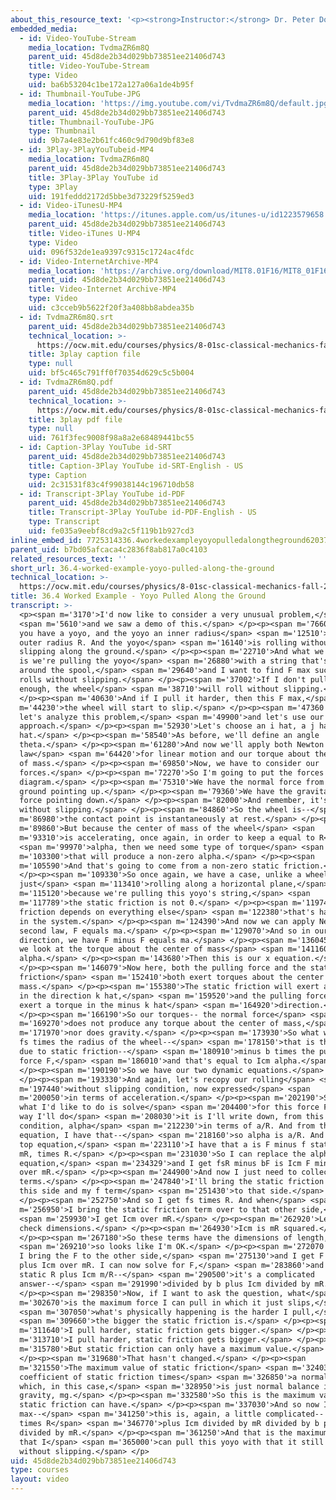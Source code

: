 ```yaml
---
about_this_resource_text: '<p><strong>Instructor:</strong> Dr. Peter Dourmashkin</p>'
embedded_media:
  - id: Video-YouTube-Stream
    media_location: TvdmaZR6m8Q
    parent_uid: 45d8de2b34d029bb73851ee21406d743
    title: Video-YouTube-Stream
    type: Video
    uid: ba6b53204c1be172a127a06a1de4b95f
  - id: Thumbnail-YouTube-JPG
    media_location: 'https://img.youtube.com/vi/TvdmaZR6m8Q/default.jpg'
    parent_uid: 45d8de2b34d029bb73851ee21406d743
    title: Thumbnail-YouTube-JPG
    type: Thumbnail
    uid: 9b7a4e83e2b61fc460c9d790d9bf83e8
  - id: 3Play-3PlayYouTubeid-MP4
    media_location: TvdmaZR6m8Q
    parent_uid: 45d8de2b34d029bb73851ee21406d743
    title: 3Play-3Play YouTube id
    type: 3Play
    uid: 191feddd2172d5bbe3d73229f5259ed3
  - id: Video-iTunesU-MP4
    media_location: 'https://itunes.apple.com/us/itunes-u/id1223579658'
    parent_uid: 45d8de2b34d029bb73851ee21406d743
    title: Video-iTunes U-MP4
    type: Video
    uid: 096f532de1ea9397c9315c1724ac4fdc
  - id: Video-InternetArchive-MP4
    media_location: 'https://archive.org/download/MIT8.01F16/MIT8_01F16_L36v05_360p.mp4'
    parent_uid: 45d8de2b34d029bb73851ee21406d743
    title: Video-Internet Archive-MP4
    type: Video
    uid: c3cceb9b5622f20f3a408bb8abdea35b
  - id: TvdmaZR6m8Q.srt
    parent_uid: 45d8de2b34d029bb73851ee21406d743
    technical_location: >-
      https://ocw.mit.edu/courses/physics/8-01sc-classical-mechanics-fall-2016/week-12-rotations-and-translation-rolling/36.4-worked-example-yoyo-pulled-along-the-ground/36.4-worked-example-yoyo-pulled-along-the-ground/TvdmaZR6m8Q.srt
    title: 3play caption file
    type: null
    uid: bf5c465c791ff0f70354d629c5c5b004
  - id: TvdmaZR6m8Q.pdf
    parent_uid: 45d8de2b34d029bb73851ee21406d743
    technical_location: >-
      https://ocw.mit.edu/courses/physics/8-01sc-classical-mechanics-fall-2016/week-12-rotations-and-translation-rolling/36.4-worked-example-yoyo-pulled-along-the-ground/36.4-worked-example-yoyo-pulled-along-the-ground/TvdmaZR6m8Q.pdf
    title: 3play pdf file
    type: null
    uid: 761f3fec9008f98a8a2e68489441bc55
  - id: Caption-3Play YouTube id-SRT
    parent_uid: 45d8de2b34d029bb73851ee21406d743
    title: Caption-3Play YouTube id-SRT-English - US
    type: Caption
    uid: 2c31531f83c4f99038144c196710db58
  - id: Transcript-3Play YouTube id-PDF
    parent_uid: 45d8de2b34d029bb73851ee21406d743
    title: Transcript-3Play YouTube id-PDF-English - US
    type: Transcript
    uid: fe035a9eebf8cd9a2c5f119b1b927cd3
inline_embed_id: 7725314336.4workedexampleyoyopulledalongtheground62037174
parent_uid: b7bd05afcaca4c2836f8ab817a0c4103
related_resources_text: ''
short_url: 36.4-worked-example-yoyo-pulled-along-the-ground
technical_location: >-
  https://ocw.mit.edu/courses/physics/8-01sc-classical-mechanics-fall-2016/week-12-rotations-and-translation-rolling/36.4-worked-example-yoyo-pulled-along-the-ground/36.4-worked-example-yoyo-pulled-along-the-ground
title: 36.4 Worked Example - Yoyo Pulled Along the Ground
transcript: >-
  <p><span m='3170'>I'd now like to consider a very unusual problem,</span>
  <span m='5610'>and we saw a demo of this.</span> </p><p><span m='7660'>Suppose
  you have a yoyo, and the yoyo an inner radius</span> <span m='12510'>b and an
  outer radius R. And the yoyo</span> <span m='16140'>is rolling without
  slipping along the ground.</span> </p><p><span m='22710'>And what we have here
  is we're pulling the yoyo</span> <span m='26880'>with a string that's wrapped
  around the spool,</span> <span m='29640'>and I want to find F max such that it
  rolls without slipping.</span> </p><p><span m='37002'>If I don't pull it hard
  enough, the wheel</span> <span m='38710'>will roll without slipping.</span>
  </p><p><span m='40630'>And if I pull it harder, then this F max,</span> <span
  m='44230'>the wheel will start to slip.</span> </p><p><span m='47360'>So now
  let's analyze this problem,</span> <span m='49900'>and let's use our dynamics
  approach.</span> </p><p><span m='52930'>Let's choose an i hat, a j hat, k
  hat.</span> </p><p><span m='58540'>As before, we'll define an angle
  theta.</span> </p><p><span m='61280'>And now we'll apply both Newton's second
  law</span> <span m='64420'>for linear motion and our torque about the center
  of mass.</span> </p><p><span m='69850'>Now, we have to consider our
  forces.</span> </p><p><span m='72270'>So I'm going to put the forces on this
  diagram.</span> </p><p><span m='75310'>We have the normal force from the
  ground pointing up.</span> </p><p><span m='79360'>We have the gravitational
  force pointing down.</span> </p><p><span m='82000'>And remember, it's rolling
  without slipping.</span> </p><p><span m='84860'>So the wheel is--</span> <span
  m='86980'>the contact point is instantaneously at rest.</span> </p><p><span
  m='89860'>But because the center of mass of the wheel</span> <span
  m='93310'>is accelerating, once again, in order to keep a equal to R</span>
  <span m='99970'>alpha, then we need some type of torque</span> <span
  m='103300'>that will produce a non-zero alpha.</span> </p><p><span
  m='105590'>And that's going to come from a non-zero static friction.</span>
  </p><p><span m='109330'>So once again, we have a case, unlike a wheel which is
  just</span> <span m='113410'>rolling along a horizontal plane,</span> <span
  m='115120'>because we're pulling this yoyo's string,</span> <span
  m='117789'>the static friction is not 0.</span> </p><p><span m='119740'>Static
  friction depends on everything else</span> <span m='122380'>that's happening
  in the system.</span> </p><p><span m='124390'>And now we can apply Newton's
  second law, F equals ma.</span> </p><p><span m='129070'>And so in our x
  direction, we have F minus F equals ma.</span> </p><p><span m='136045'>And if
  we look at the torque about the center of mass</span> <span m='141160'>is Icm
  alpha.</span> </p><p><span m='143680'>Then this is our x equation.</span>
  </p><p><span m='146079'>Now here, both the pulling force and the static
  friction</span> <span m='152410'>both exert torques about the center of
  mass.</span> </p><p><span m='155380'>The static friction will exert a torque
  in the direction k hat,</span> <span m='159520'>and the pulling force will
  exert a torque in the minus k hat</span> <span m='164920'>direction.</span>
  </p><p><span m='166190'>So our torques-- the normal force</span> <span
  m='169270'>does not produce any torque about the center of mass,</span> <span
  m='171970'>nor does gravity.</span> </p><p><span m='173930'>So what we have is
  fs times the radius of the wheel--</span> <span m='178150'>that is the torque
  due to static friction--</span> <span m='180910'>minus b times the pulling
  force F,</span> <span m='186010'>and that's equal to Icm alpha.</span>
  </p><p><span m='190190'>So we have our two dynamic equations.</span>
  </p><p><span m='193330'>And again, let's recopy our rolling</span> <span
  m='197440'>without slipping condition, now expressed</span> <span
  m='200050'>in terms of acceleration.</span> </p><p><span m='202190'>So now
  what I'd like to do is solve</span> <span m='204400'>for this force F. And the
  way I'll do</span> <span m='208030'>it is I'll write down, from this
  condition, alpha</span> <span m='212230'>in terms of a/R. And from this
  equation, I have that--</span> <span m='218160'>so alpha is a/R. And from the
  top equation,</span> <span m='223110'>I have that a is F minus f static over
  mR, times R.</span> </p><p><span m='231030'>So I can replace the alpha in this
  equation,</span> <span m='234329'>and I get fsR minus bF is Icm F minus fs
  over mR.</span> </p><p><span m='244900'>And now I just need to collect
  terms.</span> </p><p><span m='247840'>I'll bring the static friction term to
  this side and my f term</span> <span m='251430'>to that side.</span>
  </p><p><span m='252750'>And so I get fs times R. And when</span> <span
  m='256950'>I bring the static friction term over to that other side,</span>
  <span m='259930'>I get Icm over mR.</span> </p><p><span m='262920'>Let's just
  check dimensions.</span> </p><p><span m='264930'>Icm is mR squared.</span>
  </p><p><span m='267180'>So these terms have the dimensions of length,</span>
  <span m='269210'>so looks like I'm OK.</span> </p><p><span m='272070'>And now
  I bring the F to the other side,</span> <span m='275130'>and I get F times b
  plus Icm over mR. I can now solve for F,</span> <span m='283860'>and I get f
  static R plus Icm m/R--</span> <span m='290500'>it's a complicated
  answer--</span> <span m='291990'>divided by b plus Icm divided by mR.</span>
  </p><p><span m='298350'>Now, if I want to ask the question, what</span> <span
  m='302670'>is the maximum force I can pull in which it just slips,</span>
  <span m='307050'>what's physically happening is the harder I pull,</span>
  <span m='309660'>the bigger the static friction is.</span> </p><p><span
  m='311640'>I pull harder, static friction gets bigger.</span> </p><p><span
  m='313710'>I pull harder, static friction gets bigger.</span> </p><p><span
  m='315780'>But static friction can only have a maximum value.</span>
  </p><p><span m='319680'>That hasn't changed.</span> </p><p><span
  m='321550'>The maximum value of static friction</span> <span m='324030'>is the
  coefficient of static friction times</span> <span m='326850'>a normal force,
  which, in this case,</span> <span m='328950'>is just normal balance in
  gravity, mg.</span> </p><p><span m='332580'>So this is the maximum value that
  static friction can have.</span> </p><p><span m='337030'>And so now I get F
  max--</span> <span m='341250'>this is, again, a little complicated-- mu s mg
  times R</span> <span m='346770'>plus Icm divided by mR divided by b plus Icm
  divided by mR.</span> </p><p><span m='361250'>And that is the maximum force
  that I</span> <span m='365000'>can pull this yoyo with that it still rolls
  without slipping.</span> </p>
uid: 45d8de2b34d029bb73851ee21406d743
type: courses
layout: video
---
```

